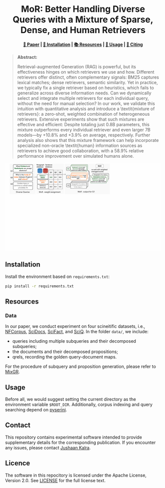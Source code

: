 <h1 align="center">MoR: Better Handling Diverse Queries with a Mixture
of Sparse, Dense, and Human Retrievers</h1>

<h4 align="center">
    <p>
        <a href="">📑 Paper</a> |
        <a href="#installation">🔧 Installation</a> |
        <a href="#resources">📚 Resources</a> |
        <a href="#usage">🚀 Usage</a> |
        <a href="#citing">📄 Citing</a>
    </p>
</h4>

> **Abstract:**
>
>  Retrieval-augmented Generation (RAG) is powerful, but its effectiveness hinges on which retrievers we use and how. Different retrievers offer distinct, often complementary signals: BM25 captures lexical matches; dense retrievers, semantic similarity. Yet in practice, we typically fix a single retriever based on heuristics, which fails to generalize across diverse information needs.
Can we dynamically select and integrate multiple retrievers for each individual query, without the need for manual selection?
In our work, we validate this intuition with quantitative analysis and introduce a \textit{mixture of retrievers}: a zero-shot, weighted combination of heterogeneous retrievers.
Extensive experiments show that such mixtures are effective and efficient: 
Despite totaling just 0.8B parameters, this mixture outperforms every individual retriever and even larger 7B models—by +10.8\% and +3.9\% on average, respectively.
Further analysis also shows that this mixture framework can help incorporate specialized non-oracle \textit{human} information sources as retrievers to achieve good collaboration, with a 58.9\% relative performance improvement over simulated humans alone.

<div style="text-align: center">
    <img src="figs/framework.jpg" alt="Description of MoR Framework" width="800" height="auto" style="max-width: 100%;">
</div>

<h2 id="installation">Installation</h2>

Install the environment based on `requirements.txt`:

```bash
pip install -r requirements.txt
```

<h2 id="resources">Resources</h2>


### Data
In our paper, we conduct experiment on four scineitific datasets, i.e., [NFCorpus](https://www.cl.uni-heidelberg.de/statnlpgroup/nfcorpus/), [SciDocs](https://huggingface.co/datasets/BeIR/scidocs), [SciFact](https://huggingface.co/datasets/BeIR/scifact), and [SciQ](https://huggingface.co/datasets/bigbio/sciq).
In the folder `data/`, we include:
- queries including multiple subqueries and their decomposed subqueries;
- the documents and their decomposed propositions;
- qrels, recording the golden query-document maps.

For the procedure of subquery and proposition generation, please refer to [MixGR](https://github.com/TRUMANCFY/MixGR).


<h2 id="usage">Usage</h2>

Before all, we would suggest setting the current directory as the environment variable `$ROOT_DIR`. Additionally, corpus indexing and query searching depend on [pyserini](https://github.com/castorini/pyserini).


<h2>Contact</h2>

This repository contains experimental software intended to provide supplementary details for the corresponding publication. If you encounter any issues, please contact [Jushaan Kalra](mailto:jkalra@andrew.cmu.edu).

<h2>Licence</h2>

The software in this repocitory is licensed under the Apache License, Version 2.0. See [LICENSE](LICENCE) for the full license text.